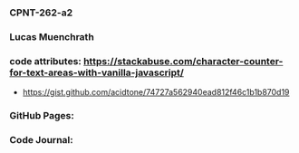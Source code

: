 ### CPNT-262-a2

### Lucas Muenchrath

###

### code attributes: https://stackabuse.com/character-counter-for-text-areas-with-vanilla-javascript/

- https://gist.github.com/acidtone/74727a562940ead812f46c1b1b870d19

### GitHub Pages:

### Code Journal:
